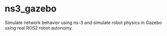# ns3_gazebo
Simulate network behavior using ns-3 and simulate robot physics in Gazebo using real ROS2 robot autonomy.
